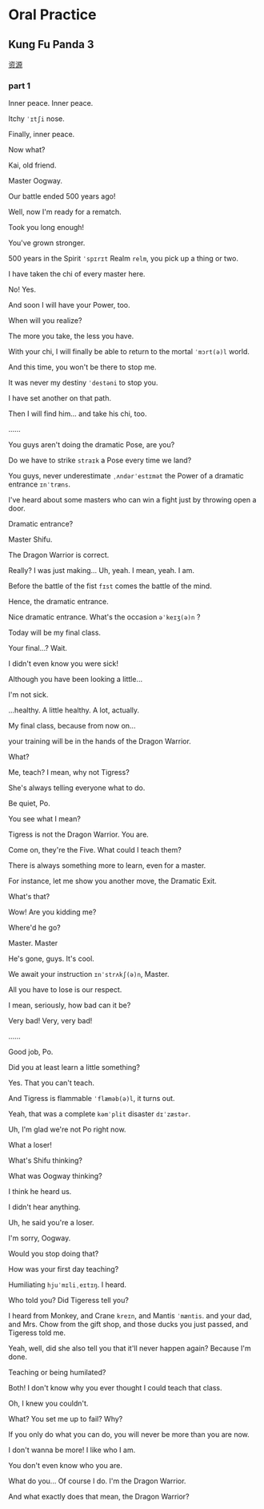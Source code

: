 # Oral Practice

## Kung Fu Panda 3

[资源](https://www.jubenz.com/movie/kung-fu-panda-3-27/1/)

### part 1

Inner peace. Inner peace.

Itchy `ˈɪtʃi` nose. 

Finally, inner peace.

Now what?

Kai, old friend.

Master Oogway.

Our battle ended 500 years ago!

Well, now I'm ready for a rematch.

Took you long enough!

You've grown stronger.

500 years in the Spirit `ˈspɪrɪt` Realm `relm`, you pick up a thing or two.

I have taken the chi of every master here.

No! Yes.

And soon I will have your Power, too.

When will you realize?

The more you take, the less you have.

With your chi, I will finally be able to return to the mortal `ˈmɔrt(ə)l` world.

And this time, you won't be there to stop me.

It was never my destiny `ˈdestəni` to stop you.

I have set another on that path.

Then I will find him... and take his chi, too.

......

You guys aren't doing the dramatic Pose, are you?

Do we have to strike `straɪk` a Pose every time we land?

You guys, never underestimate `ˌʌndərˈestɪmət` the Power of a dramatic entrance `ɪnˈtræns`.

I've heard about some masters who can win a fight just by throwing open a door.

Dramatic entrance?

Master Shifu.

The Dragon Warrior is correct.

Really? I was just making... Uh, yeah. I mean, yeah. I am.

Before the battle of the fist `fɪst` comes the battle of the mind.

Hence, the dramatic entrance.

Nice dramatic entrance. What's the occasion `əˈkeɪʒ(ə)n` ? 

Today will be my final class. 

Your final...? Wait.

I didn't even know you were sick!

Although you have been looking a little...

I'm not sick.

...healthy. A little healthy. A lot, actually.

My final class, because from now on... 

your training will be in the hands of the Dragon Warrior.

What?

Me, teach? I mean, why not Tigress?

She's always telling everyone what to do.

Be quiet, Po.

You see what I mean?

Tigress is not the Dragon Warrior. You are.

Come on, they're the Five. What could I teach them?

There is always something more to learn, even for a master.

For instance, let me show you another move, the Dramatic Exit.

What's that? 

Wow! Are you kidding me?

Where'd he go?

Master. Master

He's gone, guys. It's cool.

We await your instruction `ɪnˈstrʌkʃ(ə)n`, Master.

All you have to lose is our respect.

I mean, seriously, how bad can it be?

Very bad! Very, very bad!

......

Good job, Po.

Did you at least learn a little something?

Yes. That you can't teach.

And Tigress is flammable `ˈflæməb(ə)l`, it turns out.

Yeah, that was a complete `kəmˈplit` disaster `dɪˈzæstər`.

Uh, I'm glad we're not Po right now.

What a loser!

What's Shifu thinking?

What was Oogway thinking?

I think he heard us.

I didn't hear anything.

Uh, he said you're a loser.

I'm sorry, Oogway.

Would you stop doing that?

How was your first day teaching?

Humiliating `hjuˈmɪliˌeɪtɪŋ`. I heard.

Who told you? Did Tigeress tell you?

I heard from Monkey, and Crane `kreɪn`, and Mantis `ˈmæntis`.
and your dad, and Mrs. Chow from the gift shop, 
and those ducks you just passed, 
and Tigeress told me.

Yeah, well, did she also tell you that it'll never happen again? Because I'm done.

Teaching or being humilated?

Both! I don't know why you ever thought I could teach that class.

Oh, I knew you couldn't.

What? You set me up to fail? Why?

If you only do what you can do, you will never be more than you are now.

I don't wanna be more! I like who I am.

You don't even know who you are.

What do you... Of course I do. I'm the Dragon Warrior.

And what exactly does that mean, the Dragon Warrior?


